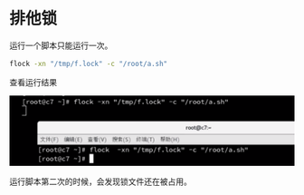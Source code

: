 





# 排他锁

运行一个脚本只能运行一次。

```bash
flock -xn "/tmp/f.lock" -c "/root/a.sh"
```

查看运行结果

![image-20201103161744173](../img/image-20201103161744173.png)

运行脚本第二次的时候，会发现锁文件还在被占用。